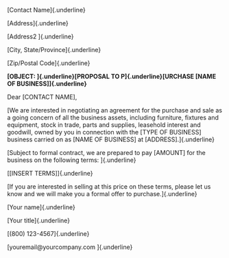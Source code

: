 [Contact Name]{.underline}

[Address]{.underline}

[Address2 ]{.underline}

[City, State/Province]{.underline}

[Zip/Postal Code]{.underline}

**[OBJECT: ]{.underline}[PROPOSAL TO P]{.underline}[URCHASE \[NAME OF
BUSINESS\]]{.underline}**

Dear \[CONTACT NAME\],

[We are interested in negotiating an agreement for the purchase and sale
as a going concern of all the business assets, including furniture,
fixtures and equipment, stock in trade, parts and supplies, leasehold
interest and goodwill, owned by you in connection with the \[TYPE OF
BUSINESS\] business carried on as \[NAME OF BUSINESS\] at
\[ADDRESS\].]{.underline}

[Subject to formal contract, we are prepared to pay \[AMOUNT\] for the
business on the following terms: ]{.underline}

[\[INSERT TERMS\]]{.underline}

[If you are interested in selling at this price on these terms, please
let us know and we will make you a formal offer to
purchase.]{.underline}

[Your name]{.underline}

[Your title]{.underline}

[(800) 123-4567]{.underline}

[youremail\@yourcompany.com ]{.underline}
